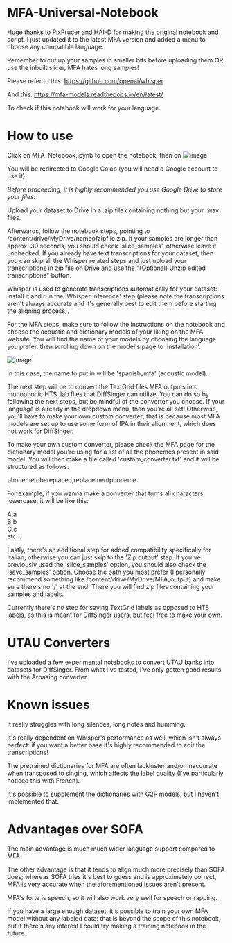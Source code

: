 # MFA-Universal-Notebook
Huge thanks to PixPrucer and HAI-D for making the original notebook and script, I just updated it to the latest MFA version and added a menu to choose any compatible language.

Remember to cut up your samples in smaller bits before uploading them OR use the inbuilt slicer, MFA hates long samples!

Please refer to this:
https://github.com/openai/whisper

And this:
https://mfa-models.readthedocs.io/en/latest/

To check if this notebook will work for your language.

# How to use
Click on MFA_Notebook.ipynb to open the notebook, then on ![image](https://github.com/user-attachments/assets/d77dc07d-0251-49d7-93c0-3a45d94db28a)

You will be redirected to Google Colab (you will need a Google account to use it).

*Before proceeding, it is highly recommended you use Google Drive to store your files.*

Upload your dataset to Drive in a .zip file containing nothing but your .wav files.

Afterwards, follow the notebook steps, pointing to /content/drive/MyDrive/nameofzipfile.zip. If your samples are longer than approx. 30 seconds, you should check 'slice_samples', otherwise leave it unchecked.
If you already have text transcriptions for your dataset, then you can skip all the Whisper related steps and just upload your transcriptions in zip file on Drive and use the "(Optional) Unzip edited transcriptions" button.

Whisper is used to generate transcriptions automatically for your dataset: install it and run the 'Whisper inference' step (please note the transcriptions aren't always accurate and it's generally best to edit them before starting the aligning process).

For the MFA steps, make sure to follow the instructions on the notebook and choose the acoustic and dictionary models of your liking on the MFA website. You will find the name of your models by choosing the language you prefer, then scrolling down on the model's page to 'Installation'.

![image](https://github.com/user-attachments/assets/1a5ebdfa-6907-4ed7-be21-71d54318a08d)

In this case, the name to put in will be 'spanish_mfa' (acoustic model).

The next step will be to convert the TextGrid files MFA outputs into monophonic HTS .lab files that DiffSinger can utilize. You can do so by following the next steps, but be mindful of the converter you choose.
If your language is already in the dropdown menu, then you're all set! Otherwise, you'll have to make your own custom converter; that is because most MFA models are set up to use some form of IPA in their alignment, which does not work for DiffSinger.

To make your own custom converter, please check the MFA page for the dictionary model you're using for a list of all the phonemes present in said model. You will then make a file called 'custom_converter.txt' and it will be structured as follows:

phonemetobereplaced,replacementphoneme

For example, if you wanna make a converter that turns all characters lowercase, it will be like this:

A,a<br>B,b<br>C,c<br>etc...

Lastly, there's an additional step for added compatibility specifically for Italian, otherwise you can just skip to the 'Zip output' step. If you've previously used the 'slice_samples' option, you should also check the 'save_samples' option.
Choose the path you most prefer (I personally recommend something like /content/drive/MyDrive/MFA_output) and make sure there's no '/' at the end! There you will find zip files containing your samples and labels.

Currently there's no step for saving TextGrid labels as opposed to HTS labels, as this is meant for DiffSinger users, but feel free to make your own.

# UTAU Converters
I've uploaded a few experimental notebooks to convert UTAU banks into datasets for DiffSinger.
From what I've tested, I've only gotten good results with the Arpasing converter.
# Known issues
It really struggles with long silences, long notes and humming.

It's really dependent on Whisper's performance as well, which isn't always perfect: if you want a better base it's highly recommended to edit the transcriptions!

The pretrained dictionaries for MFA are often lackluster and/or inaccurate when transposed to singing, which affects the label quality (I've particularly noticed this with French).

It's possible to supplement the dictionaries with G2P models, but I haven't implemented that.

# Advantages over SOFA
The main advantage is much much wider language support compared to MFA.

The other advantage is that it tends to align much more precisely than SOFA does; whereas SOFA tries it's best to guess and is approximately correct, MFA is very accurate when the aforementioned issues aren't present.

MFA's forte is speech, so it will also work very well for speech or rapping.

If you have a large enough dataset, it's possible to train your own MFA model without any labeled data: that is beyond the scope of this notebook, but if there's any interest I could try making a training notebook in the future.
